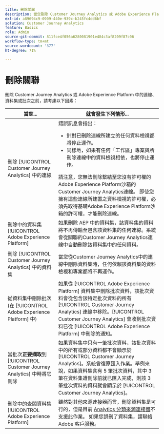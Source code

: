 ```yaml
---
title: 刪除關聯
description: 當您刪除 Customer Journey Analytics 或 Adobe Experience Platform 中的連線、資料集或批次時，會發生什麼事？
exl-id: a89694c9-0909-440e-939c-b245fc4dd6bf
solution: Customer Journey Analytics
feature: Basics
role: Admin
source-git-commit: 811fce4f056a6280081901e484c3af8209f87c06
workflow-type: tm+mt
source-wordcount: '377'
ht-degree: 71%

---
```


# 刪除關聯

刪除 Customer Journey Analytics 或 Adobe Experience Platform 中的連線、資料集或批次之前，請考慮以下因素：

| 當您... | 就會發生下列情形... |
| --- | --- |
| 刪除 [!UICONTROL Customer Journey Analytics] 中的連線 | 錯誤訊息會指出：<ul><li>針對已刪除連線所建立的任何資料檢視都將停止運作。</li><li> 同樣地，如果有任何「工作區」專案與所刪除連線中的資料檢視相依，也將停止運作。</li></ul>請注意，您無法刪除繫結至您沒有許可權的Adobe Experience Platform沙箱的Customer Journey Analytics連線。 即使您擁有這些連線所建置之資料檢視的許可權，必須先取得基礎Adobe Experience Platform沙箱的許可權，才能刪除連線。 |
| 刪除中的資料集 [!UICONTROL Adobe Experience Platform] | 如果刪除 AEP 中的資料集，該資料集的資料將不再傳輸至包含該資料集的任何連線。系統會從關聯的Customer Journey Analytics連線中自動刪除該資料集中的任何資料。 |
| 刪除 [!UICONTROL Customer Journey Analytics] 中的資料集 | 當您從Customer Journey Analytics中的連線中刪除資料集時，任何依賴該資料集的資料檢視和專案都將不再運作。 |
| 從資料集中刪除批次 (在 [!UICONTROL Adobe Experience Platform] 中) | 如果從 [!UICONTROL Adobe Experience Platform] 資料集中刪除批次資料，該批次資料會從包含該特定批次資料的所有 [!UICONTROL Customer Journey Analytics] 連線中移除。[!UICONTROL Customer Journey Analytics] 會收到批次資料已從 [!UICONTROL Adobe Experience Platform] 中刪除的通知。 |
| 當批次&#x200B;**正要擷取**&#x200B;到 [!UICONTROL Customer Journey Analytics] 中時將它刪除 | 如果資料集中只有一筆批次資料，該批次資料中的所有或部分資料都不會顯示於 [!UICONTROL Customer Journey Analytics]。系統會復原匯入作業。舉例來說，如果資料集含有 5 筆批次資料，其中 3 筆在資料集遭刪除前就已匯入完成，則該 3 筆批次資料的資料就會顯示於 [!UICONTROL Customer Journey Analytics]。 |
| 刪除中的查閱資料集 [!UICONTROL Adobe Experience Platform] | 雖然對其他來源連接器而言，刪除資料集是可行的，但是目前 [Analytics 分類來源連接器](https://experienceleague.adobe.com/docs/experience-platform/sources/ui-tutorials/create/adobe-applications/classifications.html)不支援此作業。 如果您誤刪了資料集，請聯絡 Adobe 客戶服務。 |
